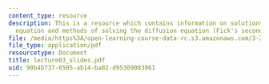 ```yaml
---
content_type: resource
description: This is a resource which contains information on solutions to the diffusion/heat
  equation and methods of solving the diffusion equation (Fick's second law).
file: /media/https%3A/open-learning-course-data-rc.s3.amazonaws.com/3-205-thermodynamics-and-kinetics-of-materials-fall-2006/90b4b7376505ab14ba82d95309083961_lecture03_slides.pdf
file_type: application/pdf
resourcetype: Document
title: lecture03_slides.pdf
uid: 90b4b737-6505-ab14-ba82-d95309083961
---
```

